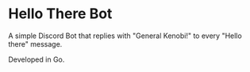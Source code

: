 # Hello There Bot

A simple Discord Bot that replies with "General Kenobi!" to every "Hello there" message.

Developed in Go.